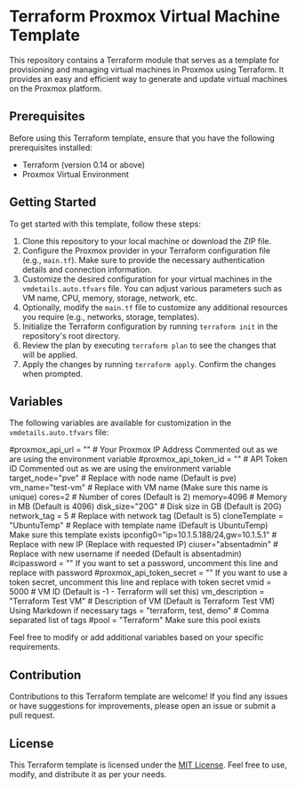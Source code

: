 # Terraform Proxmox Virtual Machine Template

This repository contains a Terraform module that serves as a template for provisioning and managing virtual machines in Proxmox using Terraform. It provides an easy and efficient way to generate and update virtual machines on the Proxmox platform.

## Prerequisites

Before using this Terraform template, ensure that you have the following prerequisites installed:

- Terraform (version 0.14 or above)
- Proxmox Virtual Environment

## Getting Started

To get started with this template, follow these steps:

1. Clone this repository to your local machine or download the ZIP file.
2. Configure the Proxmox provider in your Terraform configuration file (e.g., `main.tf`). Make sure to provide the necessary authentication details and connection information.
3. Customize the desired configuration for your virtual machines in the `vmdetails.auto.tfvars` file. You can adjust various parameters such as VM name, CPU, memory, storage, network, etc.
4. Optionally, modify the `main.tf` file to customize any additional resources you require (e.g., networks, storage, templates).
5. Initialize the Terraform configuration by running `terraform init` in the repository's root directory.
6. Review the plan by executing `terraform plan` to see the changes that will be applied.
7. Apply the changes by running `terraform apply`. Confirm the changes when prompted.



## Variables

The following variables are available for customization in the `vmdetails.auto.tfvars` file:

#proxmox_api_url = ""  # Your Proxmox IP Address Commented out as we are using the environment variable
#proxmox_api_token_id = ""  # API Token ID Commented out as we are using the environment variable
target_node="pve" # Replace with node name (Default is pve)
vm_name="test-vm" # Replace with VM name (Make sure this name is unique)
cores=2 # Number of cores (Default is 2)
memory=4096 # Memory in MB (Default is 4096)
disk_size="20G" # Disk size in GB (Default is 20G)
network_tag = 5 # Replace with network tag (Default is 5)
cloneTemplate = "UbuntuTemp" # Replace with template name (Default is UbuntuTemp) Make sure this template exists
ipconfig0="ip=10.1.5.188/24,gw=10.1.5.1" # Replace with new IP (Replace with requested IP)
ciuser="absentadmin" # Replace with new username if needed (Default is absentadmin)
#cipassword = "" If you want to set a password, uncomment this line and replace with password
#proxmox_api_token_secret = "" If you want to use a token secret, uncomment this line and replace with token secret
vmid = 5000  # VM ID (Default is -1 - Terraform will set this)
vm_description = "Terraform Test VM" # Description of VM (Default is Terraform Test VM) Using Markdown if necessary
tags = "terraform, test, demo" # Comma separated list of tags
#pool = "Terraform" Make sure this pool exists


Feel free to modify or add additional variables based on your specific requirements.

## Contribution

Contributions to this Terraform template are welcome! If you find any issues or have suggestions for improvements, please open an issue or submit a pull request.

## License

This Terraform template is licensed under the [MIT License](LICENSE). Feel free to use, modify, and distribute it as per your needs.
